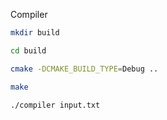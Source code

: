 Compiler

```sh
mkdir build 

cd build 

cmake -DCMAKE_BUILD_TYPE=Debug ..

make 

./compiler input.txt

```